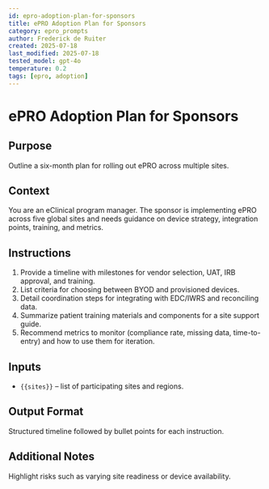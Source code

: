 ```yaml
---
id: epro-adoption-plan-for-sponsors
title: ePRO Adoption Plan for Sponsors
category: epro_prompts
author: Frederick de Ruiter
created: 2025-07-18
last_modified: 2025-07-18
tested_model: gpt-4o
temperature: 0.2
tags: [epro, adoption]
---
```


# ePRO Adoption Plan for Sponsors

## Purpose

Outline a six-month plan for rolling out ePRO across multiple sites.

## Context

You are an eClinical program manager. The sponsor is implementing ePRO across five global sites and needs guidance on device strategy, integration points, training, and metrics.

## Instructions

1. Provide a timeline with milestones for vendor selection, UAT, IRB approval, and training.
1. List criteria for choosing between BYOD and provisioned devices.
1. Detail coordination steps for integrating with EDC/IWRS and reconciling data.
1. Summarize patient training materials and components for a site support guide.
1. Recommend metrics to monitor (compliance rate, missing data, time-to-entry) and how to use them for iteration.

## Inputs

- `{{sites}}` – list of participating sites and regions.

## Output Format

Structured timeline followed by bullet points for each instruction.

## Additional Notes

Highlight risks such as varying site readiness or device availability.
